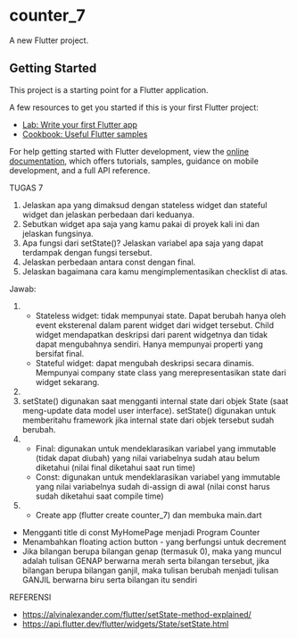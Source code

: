 # counter_7

A new Flutter project.

## Getting Started

This project is a starting point for a Flutter application.

A few resources to get you started if this is your first Flutter project:

- [Lab: Write your first Flutter app](https://docs.flutter.dev/get-started/codelab)
- [Cookbook: Useful Flutter samples](https://docs.flutter.dev/cookbook)

For help getting started with Flutter development, view the
[online documentation](https://docs.flutter.dev/), which offers tutorials,
samples, guidance on mobile development, and a full API reference.

TUGAS 7
1. Jelaskan apa yang dimaksud dengan stateless widget dan stateful widget dan jelaskan perbedaan dari keduanya.
2. Sebutkan widget apa saja yang kamu pakai di proyek kali ini dan jelaskan fungsinya.
3. Apa fungsi dari setState()? Jelaskan variabel apa saja yang dapat terdampak dengan fungsi tersebut.
4. Jelaskan perbedaan antara const dengan final.
5. Jelaskan bagaimana cara kamu mengimplementasikan checklist di atas.

Jawab:
1. - Stateless widget: tidak mempunyai state. Dapat berubah hanya oleh event eksterenal dalam parent widget dari widget tersebut. Child widget mendapatkan deskripsi dari parent widgetnya dan tidak dapat mengubahnya sendiri. Hanya mempunyai properti yang bersifat final.
   - Stateful widget: dapat mengubah deskripsi secara dinamis. Mempunyai company state class yang merepresentasikan state dari widget sekarang.
2. 
3. setState() digunakan saat mengganti internal state dari objek State (saat meng-update data model user interface). setState() digunakan untuk memberitahu framework jika internal state dari objek tersebut sudah berubah.
4. - Final: digunakan untuk mendeklarasikan variabel yang immutable (tidak dapat diubah) yang nilai variabelnya sudah atau belum diketahui (nilai final diketahui saat run time)
   - Const: digunakan untuk mendeklarasikan variabel yang immutable yang nilai variabelnya sudah di-assign di awal (nilai const harus sudah diketahui saat compile time)
5. - Create app (flutter create counter_7) dan membuka main.dart
- Mengganti title di const MyHomePage menjadi Program Counter
- Menambahkan floating action button - yang berfungsi untuk decrement
- Jika bilangan berupa bilangan genap (termasuk 0), maka yang muncul adalah tulisan GENAP berwarna merah serta bilangan tersebut, jika bilangan berupa bilangan ganjil, maka tulisan berubah menjadi tulisan GANJIL berwarna biru serta bilangan itu sendiri



REFERENSI
- https://alvinalexander.com/flutter/setState-method-explained/
- https://api.flutter.dev/flutter/widgets/State/setState.html